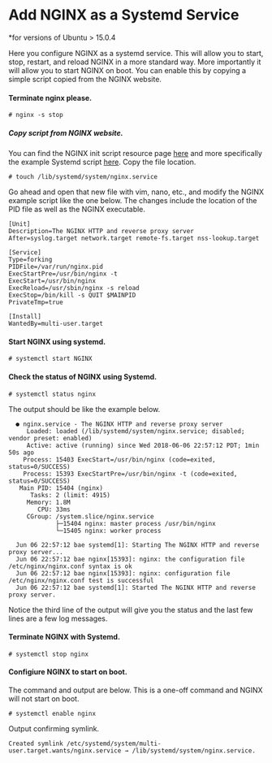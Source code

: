 # Add NGINX as a Systemd Service
\*for versions of Ubuntu > 15.0.4

Here you configure NGINX as a systemd service. This will allow you to start, stop, restart, and reload NGINX in a more standard way. More importantly it will allow you to start NGINX on boot. You can enable this by copying a simple script copied from the NGINX website.

#### Terminate nginx please.
```console
# nginx -s stop
```
##### Copy script from NGINX website.
You can find the NGINX init script resource page [here](https://www.nginx.com/resources/wiki/start/topics/examples/initscripts/) and more specifically the example Systemd script [here](https://www.nginx.com/resources/wiki/start/topics/examples/systemd/). Copy the file location.

```console
# touch /lib/systemd/system/nginx.service
```
Go ahead and open that new file with vim, nano, etc., and modify the NGINX example script like the one below. The changes include the location of the PID file as well as the NGINX executable.

  ```console
  [Unit]
  Description=The NGINX HTTP and reverse proxy server
  After=syslog.target network.target remote-fs.target nss-lookup.target

  [Service]
  Type=forking
  PIDFile=/var/run/nginx.pid
  ExecStartPre=/usr/bin/nginx -t
  ExecStart=/usr/bin/nginx
  ExecReload=/usr/sbin/nginx -s reload
  ExecStop=/bin/kill -s QUIT $MAINPID
  PrivateTmp=true

  [Install]
  WantedBy=multi-user.target
  ```

#### Start NGINX using systemd.
```console
# systemctl start NGINX
```

#### Check the status of NGINX using Systemd.
```console
# systemctl status nginx
```

The output should be like the example below.

```console
  ● nginx.service - The NGINX HTTP and reverse proxy server
     Loaded: loaded (/lib/systemd/system/nginx.service; disabled; vendor preset: enabled)
     Active: active (running) since Wed 2018-06-06 22:57:12 PDT; 1min 50s ago
    Process: 15403 ExecStart=/usr/bin/nginx (code=exited, status=0/SUCCESS)
    Process: 15393 ExecStartPre=/usr/bin/nginx -t (code=exited, status=0/SUCCESS)
   Main PID: 15404 (nginx)
      Tasks: 2 (limit: 4915)
     Memory: 1.8M
        CPU: 33ms
     CGroup: /system.slice/nginx.service
             ├─15404 nginx: master process /usr/bin/nginx
             └─15405 nginx: worker process

  Jun 06 22:57:12 bae systemd[1]: Starting The NGINX HTTP and reverse proxy server...
  Jun 06 22:57:12 bae nginx[15393]: nginx: the configuration file /etc/nginx/nginx.conf syntax is ok
  Jun 06 22:57:12 bae nginx[15393]: nginx: configuration file /etc/nginx/nginx.conf test is successful
  Jun 06 22:57:12 bae systemd[1]: Started The NGINX HTTP and reverse proxy server.
```

Notice the third line of the output will give you the status and the last few lines are a few log messages.

#### Terminate NGINX with Systemd.

```console
# systemctl stop nginx
```

#### Configiure NGINX to start on boot.

The command and output are below. This is a one-off command and NGINX will not start on boot.

```console
# systemctl enable nginx
```

Output confirming symlink.
```console
Created symlink /etc/systemd/system/multi-user.target.wants/nginx.service → /lib/systemd/system/nginx.service.
```
